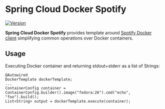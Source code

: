 # Spring Cloud Docker Spotify

[![Version](https://img.shields.io/badge/docker4dummies-0.1-blue.svg)](https://github.com/hekonsek/docker4dummies/releases)

**Spring Cloud Docker Spotify** provides template around [Spotify Docker client](https://github.com/spotify/docker-client) simplifying common
operations over Docker containers.

## Usage

Executing Docker container and returning stdout+stderr as a list of Strings:

```
@Autowired
DockerTemplate dockerTemplate;
...
ContainerConfig container = ContainerConfig.builder().image("fedora:26").cmd("echo", "foo").build();
List<String> output = dockerTemplate.execute(container);
```